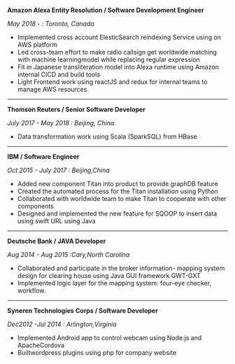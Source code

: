 **Amazon Alexa Entity Resolution / Software Development Engineer**


*May 2018 - : Toronto, Canada*
* Implemented cross account ElesticSearch reindexing Service using on AWS platform
* Led cross-team effort to make radio callsign get worldwide matching with machine learningmodel while replacing regular expression
* Fit in Japanese transliteration model into Alexa runtime using Amazon internal CICD and build tools
* Light Frontend work using reactJS and redux for internal teams to manage AWS resources
---
**Thomson Reuters / Senior Software Developer**


*July 2017 - May 2018 : Beijing, China*
* Data transformation work using Scala (SparkSQL) from HBase
---
**IBM / Software Engineer** 


*Oct 2015 - July 2017 : Beijing,China*
* Added new component Titan into product to provide graphDB feature
* Created the automated process for the Titan installation using Python 
* Collaborated with worldwide team to make Titan to cooperate with other components
* Designed and implemented the new feature for SQOOP to insert data using swift URL using Java
---
**Deutsche Bank  / JAVA Developer**


*Aug 2014 - Aug 2015 :Cary,North Carolina*
* Collaborated and participate in the broker information- mapping system design for clearing house using Java GUI framework GWT-GXT
* Implemented logic layer for the mapping system: four-eye checker, workflow.
---
**Syneren Technologies Corps / Software Developer**


*Dec2012 -Jul 2014 : Arlington,Virginia*
* Implemented Android app to control webcam using Node.js and ApacheCordova
* Builtwordpress plugins using php for company website